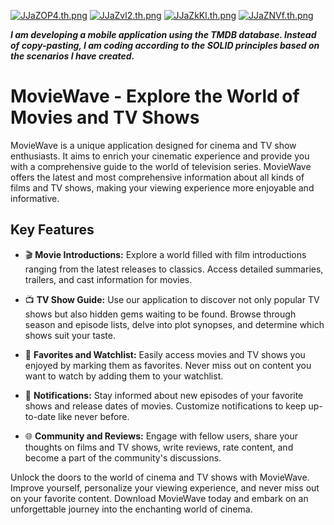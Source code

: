 [![JJaZOP4.th.png](https://iili.io/JJaZOP4.th.png)](https://freeimage.host/i/JJaZOP4) [![JJaZvl2.th.png](https://iili.io/JJaZvl2.th.png)](https://freeimage.host/i/JJaZvl2) [![JJaZkKl.th.png](https://iili.io/JJaZkKl.th.png)](https://freeimage.host/i/JJaZkKl) [![JJaZNVf.th.png](https://iili.io/JJaZNVf.th.png)](https://freeimage.host/i/JJaZNVf)

***I am developing a mobile application using the TMDB database. Instead of copy-pasting, I am coding according to the SOLID principles based on the scenarios I have created.***

# MovieWave - Explore the World of Movies and TV Shows

MovieWave is a unique application designed for cinema and TV show enthusiasts. It aims to enrich your cinematic experience and provide you with a comprehensive guide to the world of television series. MovieWave offers the latest and most comprehensive information about all kinds of films and TV shows, making your viewing experience more enjoyable and informative.

## Key Features

- 🎬 **Movie Introductions:** Explore a world filled with film introductions ranging from the latest releases to classics. Access detailed summaries, trailers, and cast information for movies.

- 📺 **TV Show Guide:** Use our application to discover not only popular TV shows but also hidden gems waiting to be found. Browse through season and episode lists, delve into plot synopses, and determine which shows suit your taste.

- 📌 **Favorites and Watchlist:** Easily access movies and TV shows you enjoyed by marking them as favorites. Never miss out on content you want to watch by adding them to your watchlist.

- 🔔 **Notifications:** Stay informed about new episodes of your favorite shows and release dates of movies. Customize notifications to keep up-to-date like never before.

- 🌐 **Community and Reviews:** Engage with fellow users, share your thoughts on films and TV shows, write reviews, rate content, and become a part of the community's discussions.

Unlock the doors to the world of cinema and TV shows with MovieWave. Improve yourself, personalize your viewing experience, and never miss out on your favorite content. Download MovieWave today and embark on an unforgettable journey into the enchanting world of cinema.
